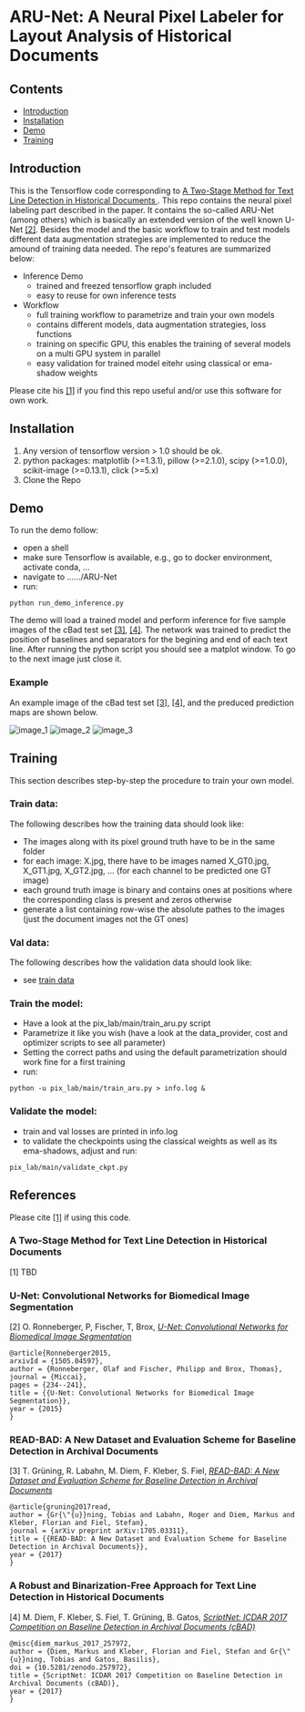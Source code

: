# ARU-Net: A Neural Pixel Labeler for Layout Analysis of Historical Documents

## Contents
* [Introduction](#introduction)
* [Installation](#installation)
* [Demo](#demo)
* [Training](#training)

## Introduction 
This is the Tensorflow code corresponding to [A Two-Stage Method for Text Line Detection in Historical Documents
](#a-two-stage-method-for-text-line-detection-in-historical-documents). This repo contains the neural pixel labeling part described in the paper.
It contains the so-called ARU-Net (among others) which is basically an extended version of the well known U-Net [[2]](u-net-convolutional-networks-for-biomedical-image-segmentation). 
Besides the model and the basic workflow to train and test models different data augmentation strategies are implemented to reduce the amound of training data needed.
The repo's features are summarized below:
+ Inference Demo
    + trained and freezed tensorflow graph included
    + easy to reuse for own inference tests
+ Workflow 
    + full training workflow to parametrize and train your own models
    + contains different models, data augmentation strategies, loss functions 
    + training on specific GPU, this enables the training of several models on a multi GPU system in parallel
    + easy validation for trained model eitehr using classical or ema-shadow weights

Please cite his [[1]](#a-two-stage-method-for-text-line-detection-in-historical-documents) if you find this repo useful and/or use this software for own work.


## Installation
1. Any version of tensorflow version > 1.0 should be ok.
2. python packages: matplotlib (>=1.3.1), pillow (>=2.1.0), scipy (>=1.0.0), scikit-image (>=0.13.1), click (>=5.x)
3. Clone the Repo

## Demo
To run the demo follow:
+ open a shell
+ make sure Tensorflow is available, e.g., go to docker environment, activate conda, ... 
+ navigate to ....../ARU-Net
+ run:
```
python run_demo_inference.py 
```

The demo will load a trained model and perform inference for five sample images of the cBad test set [[3]](#read-bad-a-new-dataset-and-evaluation-scheme-for-baseline-detection-in-archival-documents), 
[[4]](#scriptnet-icdar-2017-competition-on-baseline-detection-in-archival-documents-cbad).
The network was trained to predict the position of baselines and separators for the begining and end of each text line.
After running the python script you should see a matplot window. To go to the next image just close it.

### Example
An example image of the cBad test set [[3]](#read-bad-a-new-dataset-and-evaluation-scheme-for-baseline-detection-in-archival-documents), 
[[4]](#scriptnet-icdar-2017-competition-on-baseline-detection-in-archival-documents-cbad), and the preduced prediction maps are shown below.

![image_1](demo_images/T_Freyung_005-01_0247.jpg)
![image_2](demo_images/pred_ch0.jpg)
![image_3](demo_images/pred_ch1.jpg)


## Training
This section describes step-by-step the procedure to train your own model.

### Train data: 
The following describes how the training data should look like:
+ The images along with its pixel ground truth have to be in the same folder
+ for each image:  X.jpg, there have to be images named X_GT0.jpg, X_GT1.jpg, X_GT2.jpg, ... (for each channel to be predicted one GT image)
+ each ground truth image is binary and contains ones at positions where the corresponding class is present and zeros otherwise
+ generate a list containing row-wise the absolute pathes to the images (just the document images not the GT ones)

### Val data:
The following describes how the validation data should look like:
+ see [train data](#train-data)

### Train the model:
+ Have a look at the pix_lab/main/train_aru.py script
+ Parametrize it like you wish (have a look at the data_provider, cost and optimizer scripts to see all parameter)
+ Setting the correct paths and using the default parametrization should work fine for a first training
+ run:
```
python -u pix_lab/main/train_aru.py > info.log &
```

### Validate the model:
+ train and val losses are printed in info.log
+ to validate the checkpoints using the classical weights as well as its ema-shadows, adjust and run: 
```
pix_lab/main/validate_ckpt.py
```
    

    
## References

Please cite [[1]](#a-two-stage-method-for-text-line-detection-in-historical-documents) if using this code.

### A Two-Stage Method for Text Line Detection in Historical Documents

[1] TBD

### U-Net: Convolutional Networks for Biomedical Image Segmentation

[2] O. Ronneberger, P, Fischer, T, Brox, [*U-Net: Convolutional Networks for Biomedical Image Segmentation*](https://arxiv.org/abs/1505.04597)
 ```
@article{Ronneberger2015,
arxivId = {1505.04597},
author = {Ronneberger, Olaf and Fischer, Philipp and Brox, Thomas},
journal = {Miccai},
pages = {234--241},
title = {{U-Net: Convolutional Networks for Biomedical Image Segmentation}},
year = {2015}
}
```

### READ-BAD: A New Dataset and Evaluation Scheme for Baseline Detection in Archival Documents

[3] T. Grüning, R. Labahn, M. Diem, F. Kleber, S. Fiel, [*READ-BAD: A New Dataset and Evaluation Scheme for Baseline Detection in Archival Documents*](https://arxiv.org/abs/1705.03311)

```
@article{gruning2017read,
author = {Gr{\"{u}}ning, Tobias and Labahn, Roger and Diem, Markus and Kleber, Florian and Fiel, Stefan},
journal = {arXiv preprint arXiv:1705.03311},
title = {{READ-BAD: A New Dataset and Evaluation Scheme for Baseline Detection in Archival Documents}},
year = {2017}
}
```

### A Robust and Binarization-Free Approach for Text Line Detection in Historical Documents

[4] M. Diem, F. Kleber, S. Fiel, T. Grüning, B. Gatos, [*ScriptNet: ICDAR 2017 Competition on Baseline Detection in Archival Documents (cBAD)*](https://zenodo.org/record/257972)
 
```
@misc{diem_markus_2017_257972,
author = {Diem, Markus and Kleber, Florian and Fiel, Stefan and Gr{\"{u}}ning, Tobias and Gatos, Basilis},
doi = {10.5281/zenodo.257972},
title = {ScriptNet: ICDAR 2017 Competition on Baseline Detection in Archival Documents (cBAD)},
year = {2017}
}
```
    
